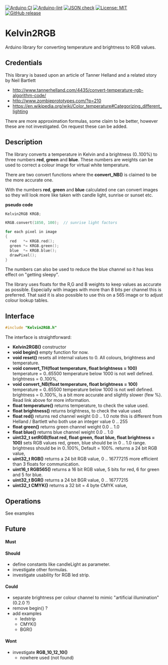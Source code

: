 
[![Arduino CI](https://github.com/RobTillaart/Kelvin2RGB/workflows/Arduino%20CI/badge.svg)](https://github.com/marketplace/actions/arduino_ci)
[![Arduino-lint](https://github.com/RobTillaart/Kelvin2RGB/actions/workflows/arduino-lint.yml/badge.svg)](https://github.com/RobTillaart/Kelvin2RGB/actions/workflows/arduino-lint.yml)
[![JSON check](https://github.com/RobTillaart/Kelvin2RGB/actions/workflows/jsoncheck.yml/badge.svg)](https://github.com/RobTillaart/Kelvin2RGB/actions/workflows/jsoncheck.yml)
[![License: MIT](https://img.shields.io/badge/license-MIT-green.svg)](https://github.com/RobTillaart/Kelvin2RGB/blob/master/LICENSE)
[![GitHub release](https://img.shields.io/github/release/RobTillaart/Kelvin2RGB.svg?maxAge=3600)](https://github.com/RobTillaart/Kelvin2RGB/releases)


# Kelvin2RGB

Arduino library for converting temperature and brightness to RGB values.


## Credentials

This library is based upon an article of Tanner Helland and a related story by Neil Bartlett

- http://www.tannerhelland.com/4435/convert-temperature-rgb-algorithm-code/
- http://www.zombieprototypes.com/?p=210
- https://en.wikipedia.org/wiki/Color_temperature#Categorizing_different_lighting

There are more approximation formulas, some claim to be better,
however these are not investigated. On request these can be added.


## Description

The library converts a temperature in Kelvin and a brightness (0..100%)
 to three numbers **red**, **green** and **blue**.
These numbers are weights can be used to correct a colour image for virtual white temperature.

There are two convert functions where the **convert_NB()** is claimed to be
the more accurate one.

With the numbers **red**, **green** and **blue** calculated one can convert images 
so they will look more like taken with candle light, sunrise or sunset etc.


**pseudo code**
```cpp
Kelvin2RGB KRGB;

KRGB.convert(1850, 100);  // sunrise light factors

for each pixel in image
{
  red   *= KRGB.red();
  green *= KRGB.green();
  blue  *= KRGB.blue();
  drawPixel();
}
```

The numbers can also be used to reduce the blue channel so it has less effect 
on "getting sleepy".

The library uses floats for the R,G and B weights to keep values as accurate as possible.
Especially with images with more than 8 bits per channel this is preferred.
That said it is also possible to use this on a 565 image or to adjust colour lookup tables.


## Interface

```cpp
#include "Kelvin2RGB.h"
```

The interface is straightforward:

- **Kelvin2RGB()** constructor
- **void begin()** empty function for now.
- **void reset()** resets all internal values to 0. 
All colours, brightness and temperature.
- **void convert_TH(float temperature, float brightness = 100)**
    temperature = 0..65500   temperature below 1000 is not well defined.
    brightness = 0..100%,
- **void convert_NB(float temperature, float brightness = 100)**
    temperature = 0..65500   temperature below 1000 is not well defined.
    brightness = 0..100%,
    Is a bit more accurate and slightly slower (few %). Read link above for more information.
- **float temperature()** returns temperature, to check the value used.
- **float brightness()** returns brightness, to check the value used.
- **float red()** returns red channel weight 0.0 .. 1.0
note this is different from Helland / Bartlett who both use an integer value 0 .. 255
- **float green()** returns green channel weight 0.0 .. 1.0
- **float blue()** returns blue channel weight 0.0 .. 1.0
- **uint32_t setRGB(float red, float green, float blue, float brightness = 100)** sets RGB values
red, green, blue should be in 0 .. 1.0 range. brightness should be in 0..100%, Default = 100%.
returns a 24 bit RGB value,
- **uint32_t RGB()** returns a 24 bit RGB value, 0 .. 16777215
more efficient than 3 floats for communication.
- **uint16_t RGB565()** returns a 16 bit RGB value, 5 bits for red, 6 for green and 5 for blue.
- **uint32_t BGR()** returns a 24 bit BGR value, 0 .. 16777215
- **uint32_t CMYK()** returns a 32 bit = 4 byte CMYK value,


## Operations

See examples


## Future

#### Must

#### Should

- define constants like candleLight as parameter.
- investigate other formulas.
- investigate usability for RGB led strip.

#### Could

- separate brightness per colour channel to mimic "artificial illumination"  (0.2.0 ?)
- remove begin() ?
- add examples
  - ledstrip
  - CMYK()
  - BGR()

#### Wont

- investigate **RGB_10_12_10()**
  - nowhere used (not found)

